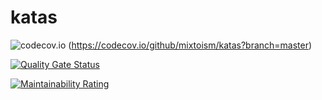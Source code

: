 # katas
![codecov.io](https://codecov.io/github/mixtoism/katas/coverage.svg?branch=main) (https://codecov.io/github/mixtoism/katas?branch=master)

[![Quality Gate Status](https://sonarcloud.io/api/project_badges/measure?project=mixtoism_katas&metric=alert_status)](https://sonarcloud.io/dashboard?id=mixtoism_katas)

[![Maintainability Rating](https://sonarcloud.io/api/project_badges/measure?project=mixtoism_katas&metric=sqale_rating)](https://sonarcloud.io/dashboard?id=mixtoism_katas)